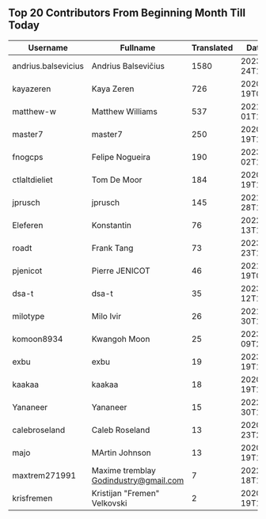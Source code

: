## Top 20 Contributors From Beginning Month Till Today ##
|Username|Fullname|Translated|DateJoined|
|--------|--------|----------|----------|
|andrius.balsevicius|Andrius Balsevičius|1580|2023-03-24T13:18:42.|
|kayazeren|Kaya Zeren|726|2020-06-19T07:05:24Z|
|matthew-w|Matthew Williams|537|2021-03-01T11:40:28.|
|master7|master7|250|2020-06-19T18:20:39.|
|fnogcps|Felipe Nogueira|190|2023-03-02T12:48:46.|
|ctlaltdieliet|Tom De Moor|184|2020-06-19T16:30:47Z|
|jprusch|jprusch|145|2021-06-28T12:00:18.|
|Eleferen|Konstantin|76|2022-10-13T14:04:24Z|
|roadt|Frank Tang|73|2023-03-23T13:03:55.|
|pjenicot|Pierre JENICOT|46|2021-03-19T08:51:04.|
|dsa-t|dsa-t|35|2023-04-12T16:58:38.|
|milotype|Milo Ivir|26|2021-10-30T10:27:42.|
|komoon8934|Kwangoh Moon|25|2023-03-09T23:10:06.|
|exbu|exbu|19|2023-01-19T16:58:57.|
|kaakaa|kaakaa|18|2020-06-19T18:20:26Z|
|Yananeer|Yananeer|15|2022-07-30T18:18:28.|
|calebroseland|Caleb Roseland|13|2020-07-23T21:29:21.|
|majo|MArtin Johnson|13|2020-06-19T18:19:45Z|
|maxtrem271991|Maxime tremblay Godindustry@gmail.com|7|2022-03-18T11:36:10.|
|krisfremen|Kristijan "Fremen" Velkovski|2|2020-06-19T18:20:03.|
